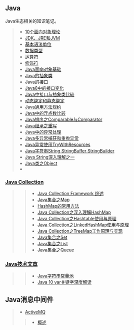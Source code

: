 ## Java
Java生态相关的知识笔记。

> - [10个面向对象理论](./Java基础/10个面向对象理论.md)
> - [JDK、JRE和JVM](./Java基础/JDK,JRE和JVM.md)
> - [基本语法单位](./Java基础/基本语法单位.md)
> - [数据类型](./Java基础/数据类型.md)
> - [运算符](./Java基础/运算符.md)
> - [修饰符](./Java基础/修饰符.md)
> - [Java面向对象基础](./Java基础/Java面向对象基础.md)
> - [Java的抽象类](./Java基础/Java的抽象类.md)
> - [Java的接口](./Java基础/Java的接口.md)
> - [Java8中的接口变化](./Java基础/Java8中的接口变化.md)
> - [Java中接口与抽象类比较](./Java基础/Java中接口与抽象类比较.md)
> - [动态绑定和静态绑定](./Java基础/动态绑定和静态绑定.md)
> - [Java通用方法规约](./Java基础/Java通用方法规约.md)
> - [Java中的浮点数比较](./Java基础/Java浮点数比较.md)
> - [Java排序之Comparable与Comparator](./Java基础/Java排序之Comparable与Comparator.md)
> - [Java继承之重写](./Java基础/Java继承之重写.md)
> - [Java中的异常处理](./Java基础/Java中的异常处理.md)
> - [Java多异常捕获和重抛异常](./Java基础/Java多异常捕获和重抛异常.md)
> - [Java异常使用TryWithResources](./Java基础/Java异常使用TryWithResources.md)
> - [Java字符串String StringBuffer StringBuilder](./Java基础/Java字符串StringStringBufferStringBuilder.md)
> - [Java String深入理解之一](./Java基础/JavaString深入理解之一.md)
> - [Java类之Object](./Java基础/Java类之Object.md)
> - 
>  
### [Java Collection](./Java基础/collection)
>> - [Java Collection Framework 综述](./Java基础/collection/Java集合类框架.md)
>> - [Java集合之Map](./Java基础/collection/Java集合之Map.md)
>> - [HashMap的常用方法](./Java基础/collection/HashMap的常用方法.md)
>> - [Java Collection之深入理解HashMap](./Java基础/collection/JavaCollection之深入理解HashMap.md)
>> - [Java Collection之Hashtable使用与原理](./Java基础/collection/JavaCollection之深入理解Hashtable.md)
>> - [Java Collection之LinkedHashMap使用与原理](./Java基础/collection/JavaCollection之深入理解LinkedHashMap.md)
>> - [Java Collection之TreeMap工作原理与实现](./Java基础/collection/JavaCollection之TreeMap工作原理与实现.md)
>> - [Java集合之Set]()
>> - [Java集合之List](./Java基础/collection/Java集合之List.md)
>> - [Java集合之Queue]()
>
> 
### [Java技术文章](./Java基础/Java技术文章) 
>> - [Java字符串常量池](./Java基础/Java技术文章/字符串常量池.md)
>> - [Java 10 var关键字深度解读](./Java基础/Java技术文章/Java-10-var关键字深度解读.md)

## Java消息中间件
> - [ActiveMQ](./消息中间件ActiveMQ)
>> - [概述](./消息中间件ActiveMQ/01-概述.md)